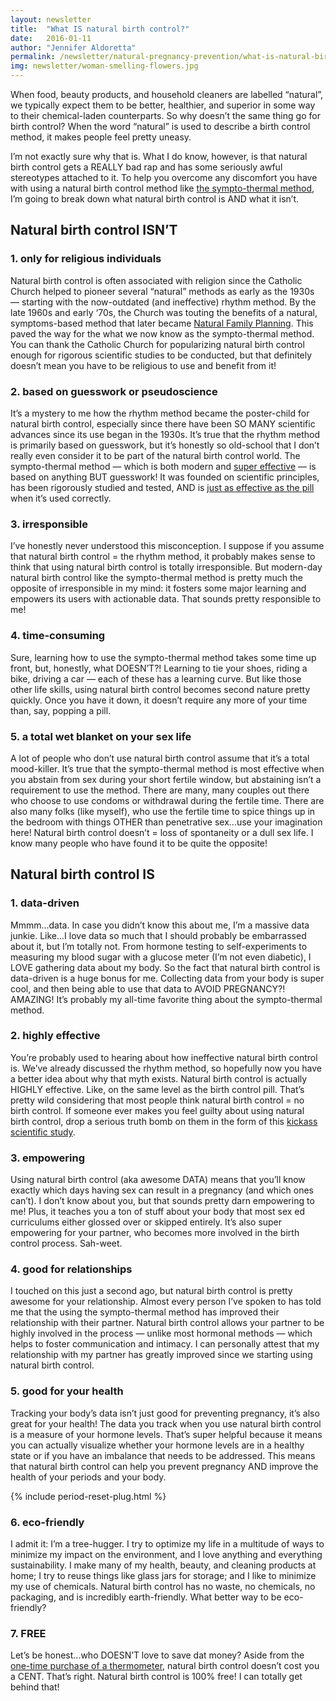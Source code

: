 ```yaml
---
layout: newsletter
title:  "What IS natural birth control?"
date:   2016-01-11
author: "Jennifer Aldoretta"
permalink: /newsletter/natural-pregnancy-prevention/what-is-natural-birth-control/
img: newsletter/woman-smelling-flowers.jpg
---
```


When food, beauty products, and household cleaners are labelled &ldquo;natural&rdquo;, we typically expect them to be better, healthier, and superior in some way to their chemical-laden counterparts. So why doesn&rsquo;t the same thing go for birth control? When the word &ldquo;natural&rdquo; is used to describe a birth control method, it makes people feel pretty uneasy. 

I&rsquo;m not exactly sure why that is. What I do know, however, is that natural birth control gets a REALLY bad rap and has some seriously awful stereotypes attached to it. To help you overcome any discomfort you have with using a natural birth control method like <a class="text-link" href="http://www.readytogroove.com/blog/2015/01/16/the-sympto-thermal-method-of-fertility-awareness-an-overview/">the sympto-thermal method</a>, I&rsquo;m going to break down what natural birth control is AND what it isn&rsquo;t.

## Natural birth control ISN&rsquo;T ##

### 1. only for religious individuals ###

Natural birth control is often associated with religion since the Catholic Church helped to pioneer several &ldquo;natural&rdquo; methods as early as the 1930s &mdash; starting with the now-outdated (and ineffective) rhythm method. By the late 1960s and early ‘70s, the Church was touting the benefits of a natural, symptoms-based method that later became <a class="text-link" href="http://www.readytogroove.com/blog/2014/07/25/natural-family-planning-vs-the-sympto-thermal-method-of-fertility-awareness/">Natural Family Planning</a>. This paved the way for the what we now know as the sympto-thermal method. You can thank the Catholic Church for popularizing natural birth control enough for rigorous scientific studies to be conducted, but that definitely doesn&rsquo;t mean you have to be religious to use and benefit from it!

### 2. based on guesswork or pseudoscience ###

It&rsquo;s a mystery to me how the rhythm method became the poster-child for natural birth control, especially since there have been SO MANY scientific advances since its use began in the 1930s. It&rsquo;s true that the rhythm method is primarily based on guesswork, but it&rsquo;s honestly so old-school that I don&rsquo;t really even consider it to be part of the natural birth control world. The sympto-thermal method &mdash; which is both modern and <a class="text-link" href="http://www.readytogroove.com/the-cycle/chapter-9-sympto-thermal-method-effectiveness/">super effective</a> &mdash; is based on anything BUT guesswork! It was founded on scientific principles, has been rigorously studied and tested, AND is <a class="text-link" href="http://humrep.oxfordjournals.org/content/22/5/1310.full">just as effective as the pill</a> when it&rsquo;s used correctly. 
	

### 3. irresponsible ###

I&rsquo;ve honestly never understood this misconception. I suppose if you assume that natural birth control = the rhythm method, it probably makes sense to think that using natural birth control is totally irresponsible. But modern-day natural birth control like the sympto-thermal method is pretty much the opposite of irresponsible in my mind: it fosters some major learning and empowers its users with actionable data. That sounds pretty responsible to me!

### 4. time-consuming ###

Sure, learning how to use the sympto-thermal method takes some time up front, but, honestly, what DOESN&rsquo;T?! Learning to tie your shoes, riding a bike, driving a car &mdash; each of these has a learning curve. But like those other life skills, using natural birth control becomes second nature pretty quickly. Once you have it down, it doesn&rsquo;t require any more of your time than, say, popping a pill.

### 5. a total wet blanket on your sex life ###

A lot of people who don&rsquo;t use natural birth control assume that it&rsquo;s a total mood-killer. It&rsquo;s true that the sympto-thermal method is most effective when you abstain from sex during your short fertile window, but abstaining isn&rsquo;t a requirement to use the method. There are many, many couples out there who choose to use condoms or withdrawal during the fertile time. There are also many folks (like myself), who use the fertile time to spice things up in the bedroom with things OTHER than penetrative sex...use your imagination here! Natural birth control doesn&rsquo;t = loss of spontaneity or a dull sex life. I know many people who have found it to be quite the opposite! 

## Natural birth control IS ##

### 1. data-driven ###

Mmmm...data. In case you didn&rsquo;t know this about me, I&rsquo;m a massive data junkie. Like...I love data so much that I should probably be embarrassed about it, but I&rsquo;m totally not. From hormone testing to self-experiments to measuring my blood sugar with a glucose meter (I&rsquo;m not even diabetic), I LOVE gathering data about my body. So the fact that natural birth control is data-driven is a huge bonus for me. Collecting data from your body is super cool, and then being able to use that data to AVOID PREGNANCY?! AMAZING! It&rsquo;s probably my all-time favorite thing about the sympto-thermal method.

### 2. highly effective ###

You&rsquo;re probably used to hearing about how ineffective natural birth control is. We&rsquo;ve already discussed the rhythm method, so hopefully now you have a better idea about why that myth exists. Natural birth control is actually HIGHLY effective. Like, on the same level as the birth control pill. That&rsquo;s pretty wild considering that most people think natural birth control = no birth control. If someone ever makes you feel guilty about using natural birth control, drop a serious truth bomb on them in the form of this <a class="text-link" href="http://humrep.oxfordjournals.org/content/22/5/1310.full">kickass scientific study</a>. 

### 3. empowering ###

Using natural birth control (aka awesome DATA) means that you&rsquo;ll know exactly which days having sex can result in a pregnancy (and which ones can&rsquo;t). I don&rsquo;t know about you, but that sounds pretty darn empowering to me! Plus, it teaches you a ton of stuff about your body that most sex ed curriculums either glossed over or skipped entirely. It&rsquo;s also super empowering for your partner, who becomes more involved in the birth control process. Sah-weet.

### 4. good for relationships ###

I touched on this just a second ago, but natural birth control is pretty awesome for your relationship. Almost every person I&rsquo;ve spoken to has told me that the using the sympto-thermal method has improved their relationship with their partner. Natural birth control allows your partner to be highly involved in the process &mdash; unlike most hormonal methods &mdash; which helps to foster communication and intimacy. I can personally attest that my relationship with my partner has greatly improved since we starting using natural birth control.

### 5. good for your health ###

Tracking your body&rsquo;s data isn&rsquo;t just good for preventing pregnancy, it&rsquo;s also great for your health! The data you track when you use natural birth control is a measure of your hormone levels. That&rsquo;s super helpful because it means you can actually visualize whether your hormone levels are in a healthy state or if you have an imbalance that needs to be addressed. This means that natural birth control can help you prevent pregnancy AND improve the health of your periods and your body.

{% include period-reset-plug.html %}

### 6. eco-friendly ###

I admit it: I&rsquo;m a tree-hugger. I try to optimize my life in a multitude of ways to minimize my impact on the environment, and I love anything and everything sustainability. I make many of my health, beauty, and cleaning products at home; I try to reuse things like glass jars for storage; and I like to minimize my use of chemicals. Natural birth control has no waste, no chemicals, no packaging, and is incredibly earth-friendly. What better way to be eco-friendly?

### 7. FREE ###

Let&rsquo;s be honest...who DOESN&rsquo;T love to save dat money? Aside from the <a class="text-link" href="http://www.readytogroove.com/blog/2014/11/25/whats-the-best-thermometer-for-measuring-basal-body-temperature/">one-time purchase of a thermometer</a>, natural birth control doesn&rsquo;t cost you a CENT. That&rsquo;s right. Natural birth control is 100% free! I can totally get behind that!